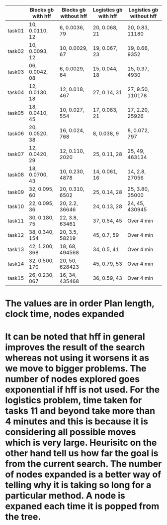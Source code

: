 |        	| Blocks gb with hff 	| Blocks gb without hff 	| Logistics gb with hff 	| Logistics gb without hff 	|
|--------	|--------------------	|-----------------------	|-----------------------	|--------------------------	|
| task01 	| 10, 0.0110, 12     	| 6, 0.0036, 79         	| 20, 0.068, 21         	| 20, 0.83, 11180          	|
| task02 	| 10, 0.0093, 12     	| 10, 0.0029, 67        	| 19, 0.067, 23         	| 19, 0.66, 9352           	|
| task03 	| 06, 0.0042, 08     	| 6, 0.0029, 64         	| 15, 0.044, 18         	| 15, 0.37, 4930           	|
| task04 	| 12, 0.0130, 18     	| 12, 0.018, 467        	| 27, 0.14, 31          	| 27, 9.50, 110178         	|
| task05 	| 18, 0.0410, 45     	| 10, 0.027, 554        	| 17, 0.083, 21         	| 17, 2.20, 25926          	|
| task06 	| 20, 0.0520, 38     	| 16, 0.024, 768        	| 8, 0.038, 9           	| 8, 0.072, 797            	|
| task07 	| 12, 0.0420, 29     	| 12, 0.110, 2020       	| 25, 0.11, 28          	| 25, 49, 463134           	|
| task08 	| 18, 0.0700, 43     	| 10, 0.230, 4878       	| 14, 0.061, 16         	| 14, 2.8, 27056           	|
| task09 	| 32, 0.095, 60      	| 20, 0.310, 6502       	| 25, 0.14, 28          	| 25, 3.80, 35000          	|
| task10 	| 22, 0.095, 36      	| 20, 2.2, 36646        	| 24, 0.13, 28          	| 24, 45, 430945           	|
| task11 	| 30, 0.180, 75      	| 22, 3.8, 63461        	| 37, 0.54, 45          	| Over 4 min               	|
| task12 	| 38, 0.340, 154     	| 20, 3.5, 58219        	| 45, 0.7, 59           	| Over 4 min               	|
| task13 	| 42, 1.200, 368     	| 18, 68, 494568        	| 34, 0.5, 41           	| Over 4 min               	|
| task14 	| 32, 0.500, 170     	| 20, 50, 628423        	| 45, 0.79, 53          	| Over 4 min               	|
| task15 	| 26, 0.230, 067     	| 16, 34, 435468        	| 36, 0.59, 43          	| Over 4 min               	|

# The values are in order Plan length, clock time, nodes expanded
# It can be noted that hff in general improves the result of the search whereas not using it worsens it as we move to bigger problems. The number of nodes explored goes exponential if hff is not used. For the logistics problem, time taken for tasks 11 and beyond take more than 4 minutes and this is because it is considering all possible moves which is very large. Heurisitc on the other hand tell us how far the goal is from the current search. The number of nodes expanded is a better way of telling why it is taking so long for a particular method. A node is expaned each time it is popped from the tree.